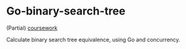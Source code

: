 # Go-binary-search-tree

(Partial) [coursework](https://www.cs.utexas.edu/~rossbach/cs380p/lab/go-cs380p.html)

Calculate binary search tree equivalence, using Go and concurrency.
